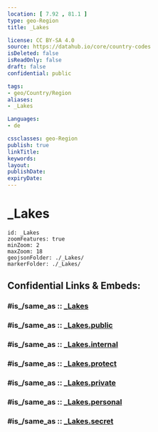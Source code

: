```yaml
---
location: [ 7.92 , 81.1 ] 
type: geo-Region
title: _Lakes

license: CC BY-SA 4.0
source: https://datahub.io/core/country-codes
isDeleted: false
isReadOnly: false
draft: false
confidential: public

tags:
- geo/Country/Region
aliases:
- _Lakes

Languages:
- de

cssclasses: geo-Region
publish: true
linkTitle: 
keywords: 
layout: 
publishDate: 
expiryDate: 
---
```


# _Lakes

```leaflet
id: _Lakes
zoomFeatures: true 
minZoom: 2 
maxZoom: 18
geojsonFolder: ./_Lakes/
markerFolder: ./_Lakes/
```


## Confidential Links & Embeds: 

### #is_/same_as :: [_Lakes](/_Standards/Earth/Continent/Asia/Asia~South/Sri_Lanka/Districts~Sri_Lanka/Pŏḷŏnnaruva/_Lakes.md) 

### #is_/same_as :: [_Lakes.public](/_public/Earth/Continent/Asia/Asia~South/Sri_Lanka/Districts~Sri_Lanka/Pŏḷŏnnaruva/_Lakes.public.md) 

### #is_/same_as :: [_Lakes.internal](/_internal/Earth/Continent/Asia/Asia~South/Sri_Lanka/Districts~Sri_Lanka/Pŏḷŏnnaruva/_Lakes.internal.md) 

### #is_/same_as :: [_Lakes.protect](/_protect/Earth/Continent/Asia/Asia~South/Sri_Lanka/Districts~Sri_Lanka/Pŏḷŏnnaruva/_Lakes.protect.md) 

### #is_/same_as :: [_Lakes.private](/_private/Earth/Continent/Asia/Asia~South/Sri_Lanka/Districts~Sri_Lanka/Pŏḷŏnnaruva/_Lakes.private.md) 

### #is_/same_as :: [_Lakes.personal](/_personal/Earth/Continent/Asia/Asia~South/Sri_Lanka/Districts~Sri_Lanka/Pŏḷŏnnaruva/_Lakes.personal.md) 

### #is_/same_as :: [_Lakes.secret](/_secret/Earth/Continent/Asia/Asia~South/Sri_Lanka/Districts~Sri_Lanka/Pŏḷŏnnaruva/_Lakes.secret.md)

